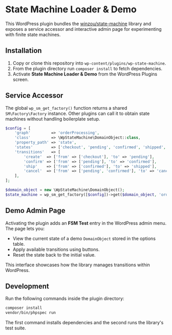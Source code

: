 # State Machine Loader & Demo

This WordPress plugin bundles the [winzou/state-machine](https://github.com/winzou/StateMachine) library and exposes a service accessor and interactive admin page for experimenting with finite state machines.

## Installation

1. Copy or clone this repository into `wp-content/plugins/wp-state-machine`.
2. From the plugin directory run `composer install` to fetch dependencies.
3. Activate **State Machine Loader & Demo** from the WordPress Plugins screen.

## Service Accessor

The global `wp_sm_get_factory()` function returns a shared `SM\Factory\Factory` instance. Other plugins can call it to obtain state machines without handling boilerplate setup.

```php
$config = [
    'graph'         => 'orderProcessing',
    'class'         => \WpStateMachine\DomainObject::class,
    'property_path' => 'state',
    'states'        => ['checkout', 'pending', 'confirmed', 'shipped', 'cancelled'],
    'transitions'   => [
        'create'  => ['from' => ['checkout'], 'to' => 'pending'],
        'confirm' => ['from' => ['pending'], 'to' => 'confirmed'],
        'ship'    => ['from' => ['confirmed'], 'to' => 'shipped'],
        'cancel'  => ['from' => ['pending', 'confirmed'], 'to' => 'cancelled'],
    ],
];

$domain_object = new \WpStateMachine\DomainObject();
$state_machine = wp_sm_get_factory([$config])->get($domain_object, 'orderProcessing');
```

## Demo Admin Page

Activating the plugin adds an **FSM Test** entry in the WordPress admin menu. The page lets you:

- View the current state of a demo `DomainObject` stored in the options table.
- Apply available transitions using buttons.
- Reset the state back to the initial value.

This interface showcases how the library manages transitions within WordPress.

## Development

Run the following commands inside the plugin directory:

```bash
composer install
vendor/bin/phpspec run
```

The first command installs dependencies and the second runs the library's test suite.
